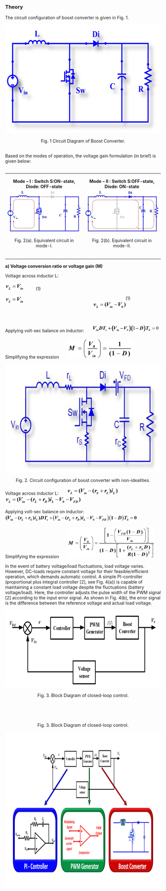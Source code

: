 ### Theory

The circuit configuration of boost converter is given in Fig. 1.

<center>
  <img src="images/th1.jpg" height="350px">
  
Fig. 1 Circuit Diagram of Boost Converter.

</center>
<br>
Based on the modes of operation, the voltage gain formulation (in brief) is given below:
<br><br>

<table border="0" align="center" style="width:100%; border:none;">
  <tr>
<td style="width:50%">
<center>
  
**Mode – I :  Switch S:ON-state, Diode: OFF-state**
<br>
<img src="images/th2.jpg">
<br><br>
Fig. 2(a). Equivalent circuit in mode-I.
<br><br>
</center>
</td>
<td style="width:50%">
  
<center>
  
**Mode – II :  Switch S:OFF-state, Diode: ON-state**
<br>
<img src="images/th3.jpg">
<br><br>
Fig. 2(b). Equivalent circuit in mode-II.
<br><br>
</center> 
    </td>
  </tr>
</table>

**a) Voltage conversion ratio or voltage gain (M)**

Voltage across inductor L:

<img src="images/th4.png" height="25px">&nbsp;&nbsp;&nbsp;&nbsp;&nbsp;&nbsp;&nbsp;&nbsp;&nbsp;&nbsp;(1)

<div style="float: left; width:50%;">
  <img src="images/th4.png" height="25px">
      </div>
<div style="float: right; width:50%; text-align:center;">
  &nbsp;&nbsp;&nbsp;&nbsp;&nbsp;&nbsp;&nbsp;&nbsp;&nbsp;&nbsp;(1)
      </div>
      





&nbsp;&nbsp;&nbsp;&nbsp;&nbsp;&nbsp;&nbsp; <img src="images/th5.png" height="25px">

<br><br>
Applying volt-sec balance on inductor: &nbsp;&nbsp;&nbsp;&nbsp;&nbsp; <img src="images/th6.png" height="25px">
<br><br>
Simplifying the expression &nbsp;&nbsp;&nbsp;&nbsp;&nbsp; <img src="images/th7.png" height="65px">

<center>
  
<img src="images/th8.jpg" height="350px">

Fig. 2.  Circuit configuration of boost converter with non-idealities.

</center>

Voltage across inductor L: &nbsp;&nbsp;&nbsp;&nbsp;&nbsp; <img src="images/th9.png" height="25px"> &nbsp;&nbsp;&nbsp;&nbsp;&nbsp;&nbsp;&nbsp; <img src="images/th10.png" height="25px">

Applying volt-sec balance on inductor: &nbsp;&nbsp;&nbsp;&nbsp;&nbsp; <img src="images/th11.png" height="25px">

Simplifying the expression &nbsp;&nbsp;&nbsp;&nbsp;&nbsp; <img src="images/th12.png" height="100px">

In the event of battery voltage/load fluctuations, load voltage varies. However, DC-loads require constant voltage for their feasible/efficient operation, which demands automatic control. A simple PI-controller (proportional plus integral controller [2], see Fig. 4(a)) is capable of maintaining a constant load voltage despite  the fluctuations (battery voltage/load). Here, the controller adjusts the pulse width of the PWM signal [2] according to the input error signal. As shown in Fig. 4(b), the error signal is the difference between the reference voltage and actual load voltage.

<center>
  
<img src="images/th13.png" height="250px">

Fig. 3.  Block Diagram of closed-loop control.

</center>
<br><br><br>
<center>

Fig. 3.  Block Diagram of closed-loop control.
  
<img src="images/th14.png" height="500px">

</center>
